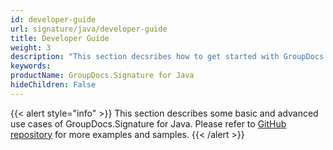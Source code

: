 ```yaml
---
id: developer-guide
url: signature/java/developer-guide
title: Developer Guide
weight: 3
description: "This section decsribes how to get started with GroupDocs.Signature for Java library"
keywords: 
productName: GroupDocs.Signature for Java
hideChildren: False
---
```

{{< alert style="info" >}}
This section describes some basic and advanced use cases of GroupDocs.Signature for Java. Please refer to [GitHub repository](https://github.com/groupdocs-signature/GroupDocs.Signature-for-Java) for more examples and samples.
{{< /alert >}}

